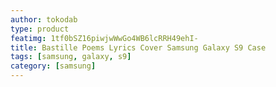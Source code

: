 ```yaml
---
author: tokodab
type: product
featimg: 1tf0bSZ16piwjwWwGo4WB6lcRRH49ehI-
title: Bastille Poems Lyrics Cover Samsung Galaxy S9 Case
tags: [samsung, galaxy, s9]
category: [samsung]
---
```

